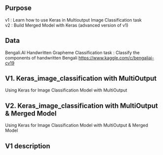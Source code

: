 ## Purpose
v1 : Learn how to use Keras in Multioutput Image Classification task  
v2 : Build Merged Model with Keras (advanced version of v1)

## Data
Bengali.AI Handwritten Grapheme Classification
task : Classify the components of handwritten Bengali
https://www.kaggle.com/c/bengaliai-cv19


## V1. Keras_image_classification with MultiOutput
Using Keras for Image Classification Model with MultiOutput

## V2. Keras_image_classification with MultiOutput & Merged Model
Using Keras for Image Classification Model with MultiOutput & Merged Model



## V1 description


